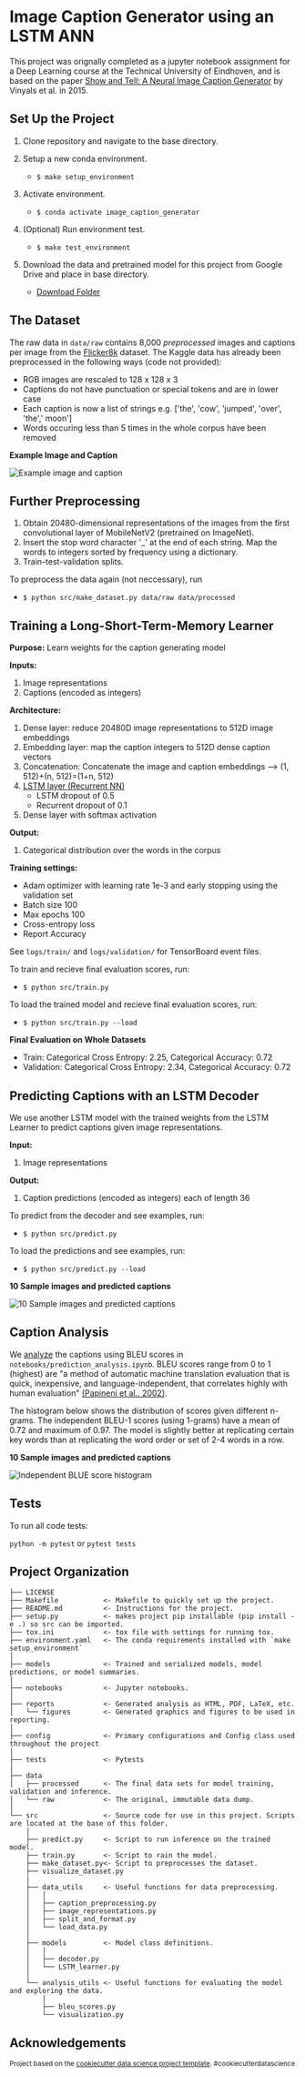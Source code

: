 Image Caption Generator using an LSTM ANN
==============================

This project was orignally completed as a jupyter notebook assignment for a Deep Learning course at the Technical University of Eindhoven, and is based on the paper [Show and Tell: A Neural Image Caption Generator](https://arxiv.org/abs/1411.4555) by Vinyals et al. in 2015.

Set Up the Project
------------
1. Clone repository and navigate to the base directory.

2. Setup a new conda environment.
    - ```$ make setup_environment```

3. Activate environment.
   - ```$ conda activate image_caption_generator```

4. (Optional) Run environment test.
    - ```$ make test_environment```

5. Download the data and pretrained model for this project from Google Drive and place in base directory.
    - [Download Folder](https://drive.google.com/drive/folders/1s2X-gJgibEo6AVff9HqgqJ_1EkIkFrua?usp=sharing)


The Dataset
------------
The raw data in ```data/raw``` contains 8,000 *preprocessed* images and captions per image from the [Flicker8k](https://www.kaggle.com/adityajn105/flickr8k/activity) dataset. The Kaggle data has already been preprocessed in the following ways (code not provided):
- RGB images are rescaled to 128 x 128 x 3
- Captions do not have punctuation or special tokens and are in lower case
- Each caption is now a list of strings e.g. ['the', 'cow', 'jumped', 'over', 'the',' moon']
- Words occuring less than 5 times in the whole corpus have been removed

**Example Image and Caption**

![Example image and caption](https://github.com/elizastarr/image_caption_generator/blob/master/reports/figures/example_train_image.png?raw=true)


Further Preprocessing
------------
1. Obtain 20480-dimensional representations of the images from the first convolutional layer of MobileNetV2 (pretrained on ImageNet).
2. Insert the stop word character '_' at the end of each string. Map the words to integers sorted by frequency using a dictionary.
3. Train-test-validation splits.

To preprocess the data again (not neccessary), run
- ```$ python src/make_dataset.py data/raw data/processed```

Training a Long-Short-Term-Memory Learner
------------
**Purpose:** Learn weights for the caption generating model

**Inputs:**
1. Image representations
2. Captions (encoded as integers)

**Architecture:**
1. Dense layer: reduce 20480D image representations to 512D image embeddings
2. Embedding layer: map the caption integers to 512D dense caption vectors
3. Concatenation: Concatenate the image and caption embeddings --> (1, 512)+(n, 512)=(1+n, 512)
4. [LSTM layer (Recurrent NN)](https://www.bioinf.jku.at/publications/older/2604.pdf)
   - LSTM dropout of 0.5
   - Recurrent dropout of 0.1
5. Dense layer with softmax activation

**Output:**
1. Categorical distribution over the words in the corpus

**Training settings:**
- Adam optimizer with learning rate 1e-3 and early stopping using the validation set
- Batch size 100
- Max epochs 100
- Cross-entropy loss
- Report Accuracy

See ```logs/train/``` and ```logs/validation/``` for TensorBoard event files.

To train and recieve final evaluation scores, run:
- ```$ python src/train.py```

To load the trained model and recieve final evaluation scores, run:
- ```$ python src/train.py --load```

**Final Evaluation on Whole Datasets**
- Train: Categorical Cross Entropy: 2.25, Categorical Accuracy: 0.72
- Validation: Categorical Cross Entropy: 2.34, Categorical Accuracy: 0.72

Predicting Captions with an LSTM Decoder
------------
We use another LSTM model with the trained weights from the LSTM Learner to predict captions given image representations.

**Input:**
1. Image representations

**Output:**
1. Caption predictions (encoded as integers) each of length 36

To predict from the decoder and see examples, run:
- ```$ python src/predict.py```

To load the predictions and see examples, run:
- ```$ python src/predict.py --load```

**10 Sample images and predicted captions**

![10 Sample images and predicted captions](https://github.com/elizastarr/image_caption_generator/blob/master/reports/figures/predictions.png?raw=true)


Caption Analysis
------------
We [analyze](https://github.com/elizastarr/image_caption_generator/blob/master/reports/prediction_analysis.pdf) the captions using BLEU scores in `notebooks/prediction_analysis.ipynb`. BLEU scores range from 0 to 1 (highest) are "a method of automatic machine translation evaluation that is quick, inexpensive, and language-independent, that correlates highly with human evaluation" [(Papineni et al., 2002)](https://aclanthology.org/P02-1040.pdf).

The histogram below shows the distribution of scores given different n-grams. The independent BLEU-1 scores (using 1-grams) have a mean of 0.72 and maximum of 0.97. The model is slightly better at replicating certain key words than at replicating the word order or set of 2-4 words in a row.

**10 Sample images and predicted captions**

![Independent BLUE score histogram](https://github.com/elizastarr/image_caption_generator/blob/master/reports/figures/independent_bleu.png?raw=true)

Tests
------------
To run all code tests:

```python -m pytest```
or
```pytest tests```

Project Organization
------------

    ├── LICENSE
    ├── Makefile           <- Makefile to quickly set up the project.
    ├── README.md          <- Instructions for the project.
    ├── setup.py           <- makes project pip installable (pip install -e .) so src can be imported.
    ├── tox.ini            <- tox file with settings for running tox.
    ├── environment.yaml   <- The conda requirements installed with `make setup_environment`
    │
    ├── models             <- Trained and serialized models, model predictions, or model summaries.
    │
    ├── notebooks          <- Jupyter notebooks.
    │
    ├── reports            <- Generated analysis as HTML, PDF, LaTeX, etc.
    │   └── figures        <- Generated graphics and figures to be used in reporting.
    │
    ├── config             <- Primary configurations and Config class used throughout the project
    │
    ├── tests              <- Pytests
    │
    ├── data
    │   ├── processed      <- The final data sets for model training, validation and inference.
    │   └── raw            <- The original, immutable data dump.
    │
    └── src                <- Source code for use in this project. Scripts are located at the base of this folder.
        │
        ├── predict.py     <- Script to run inference on the trained model.
        ├── train.py       <- Script to rain the model.
        ├── make_dataset.py<- Script to preprocesses the dataset.
        ├── visualize_dataset.py
        |
        ├── data_utils     <- Useful functions for data preprocessing.
        │   │
        │   ├── caption_preprocessing.py
        │   ├── image_representations.py
        │   ├── split_and_format.py
        │   └── load_data.py
        │
        ├── models         <- Model class definitions.
        │   │
        │   ├── decoder.py
        │   └── LSTM_learner.py
        │
        └── analysis_utils <- Useful functions for evaluating the model and exploring the data.
            │
            ├── bleu_scores.py
            └── visualization.py


Acknowledgements
------------
<p><small>Project based on the <a target="_blank" href="https://drivendata.github.io/cookiecutter-data-science/">cookiecutter data science project template</a>. #cookiecutterdatascience</small></p>
